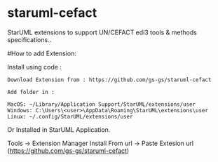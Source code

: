 # staruml-cefact
StarUML extensions to support UN/CEFACT edi3 tools &amp; methods specifications..

#How to add Extension:

Install using code : 

    Download Extension from : https://github.com/gs-gs/staruml-cefact

    Add folder in :

    MacOS: ~/Library/Application Support/StarUML/extensions/user
    Windows: C:\Users\<user>\AppData\Roaming\StarUML\extensions\user
    Linux: ~/.config/StarUML/extensions/user 

Or Installed in StarUML Application.

  Tools -> Extension Manager
  Install From url -> Paste Extesion url  (https://github.com/gs-gs/staruml-cefact)